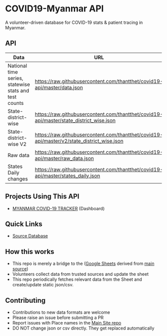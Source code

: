 # COVID19-Myanmar API

A volunteer-driven database for COVID-19 stats & patient tracing in Myanmar.

## API

| Data                                                  | URL                                                   |
| ----------------------------------------------------- | ----------------------------------------------------- |
| National time series, statewise stats and test counts | https://raw.githubusercontent.com/thantthet/covid19-api/master/data.json                |
| State-district-wise                                   | https://raw.githubusercontent.com/thantthet/covid19-api/master/state_district_wise.json |
| State-district-wise V2                                | https://raw.githubusercontent.com/thantthet/covid19-api/master/v2/state_district_wise.json |
| Raw data                                              | https://raw.githubusercontent.com/thantthet/covid19-api/master/raw_data.json            |
| States Daily changes                                  | https://raw.githubusercontent.com/thantthet/covid19-api/master/states_daily.json        |


## Projects Using This API

- [MYANMAR COVID-19 TRACKER](https://covid19.ttkz.me/) (Dashboard)

## Quick Links

- [Source Database](http://covidmyanmar.com)

## How this works

- This repo is merely a bridge to the ([Google Sheets](https://docs.google.com/spreadsheets/d/e/2PACX-1vQtsZ5wa7wVHyyDBNtRKB--kFiCXPAlr_ka7X-DFY5yV4KR-a2pFne7HQKEkNBecqzczu8AfkqQ5jdR/pubhtml) derived from [main source](http://bit.ly/2019ncovmmdata))
- Volunteers collect data from trusted sources and update the sheet
- This repo periodically fetches relevant data from the Sheet and create/update static json/csv.


## Contributing

- Contributions to new data formats are welcome
- Please raise an issue before submitting a PR
- Report issues with Place names in the [Main Site repo](https://github.com/covid19india/covid19india-react/issues)
- DO NOT change json or csv directly. They get replaced automatically
